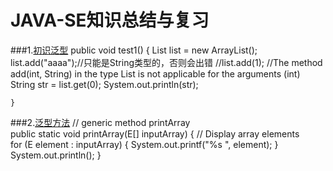 # JAVA-SE知识总结与复习

###1.[初识泛型](https://github.com/DaCang/JAVA-SE/blob/master/JAVA%20SE01/src/com/generic/Demo1.java)
	public void test1() {
		List<String> list = new ArrayList<String>();
		list.add("aaaa");//只能是String类型的，否则会出错
		//list.add(1);
		//The method add(int, String) in the type List<String> is not applicable for the arguments (int)
		String str = list.get(0);
		System.out.println(str);

	}

###2.[泛型方法](https://github.com/DaCang/JAVA-SE/blob/master/JAVA%20SE01/src/com/generic/GenericMethodTest.java)
	// generic method printArray                         
	public static <E> void printArray(E[] inputArray) {
	  // Display array elements              
	  for (E element : inputArray) {
	     System.out.printf("%s ", element);
	  }
	  System.out.println();
	}
